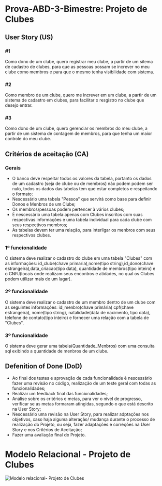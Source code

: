 # Prova-ABD-3-Bimestre: Projeto de Clubes
 
## User Story (US)

### #1
Como dono de um clube, quero registrar meu clube, a partir de um sitema de cadastro de clubes, para que as pessoas possam se increver no meu clube como membros e para que o mesmo tenha visibilidade com sistema.

### #2
Como membro de um clube, quero me increver em um clube, a partir de um sistema de cadastro em clubes, para facilitar o resgistro no clube que desejo entrar.

### #3
Como dono de um clube, quero gerenciar os membros do meu clube, a partir de um sistema de contagem de membros, para que tenha um maior controle do meu clube.
 
## Critérios de aceitação (CA)

### Gerais
- O banco deve respeitar todos os valores da tabela, portanto os dados de um cadastro (seja de clube ou de membros) não podem podem ser nulo, todos os dados das tabelas tem que estar completos e respeitando o formato;
- Nescessário uma tabela "Pessoa" que servirá como base para definir Donos e Menbros de um Clube;
- Os membros/pessoas podem pertencer à vários clubes;
- É nescessário uma tabela apenas com Clubes inscritos com suas respectivas informações e uma tabela individual para cada clube com seus respectivos membros;
- As tabelas devem ter uma relação, para interligar os menbros com seus respectivos clubes.

### 1º funcionalidade
O sistema deve realizar o cadastro do clube em uma tabela "Clubes" com as informações: id_clube(chave primaria),nome(tipo string),id_dono(chave estrangeira),data_criacao(tipo data), quantidade de membros(tipo inteiro) e o CNPJ(locais onde realizam seus encontros e atidades, no qual os Clubes podem utilizar mais de um lugar).

### 2º funcionalidade
O sistema deve realizar o cadastro de um membro dentro de um clube com as seguintes informações: id_menbro(chave primária) cpf(chave estrangeira), nome(tipo string), natalidade(data de nacimento, tipo data), telefone de contato(tipo inteiro) e fornecer uma relação com a tabela de "Clubes".

### 3º funcionalidade
O sistema deve gerar uma tabela(Quantidade_Menbros) com uma consulta sql exibindo a quantidade de menbros de um clube.

 
## Defenition of Done (DoD)
 
- Ao final dos testes e aprovação de cada funcionalidade é nescessário fazer uma revisão no código, realização de um teste geral com todas as funcionalidades; 
- Realizar um feedback final das funcionalidades;
- Análise sobre os critérios e metas, para ver o nivel de progresso, verificar se as metas formaram atingidas, segundo o que está descrito na User Story;
- Nescessário uma revisão na User Story, para realizar adptações nos objetivos, caso haja alguma alteração/ mudança durante o processo de realização do Projeto, ou seja, fazer adaptações e correções na User Story e nos Critérios de Aceitação;
- Fazer uma avaliação final do Projeto.
 
 # Modelo Relacional - Projeto de Clubes
 
 ![Modelo relacional- Projeto de Clubes](https://user-images.githubusercontent.com/114430817/193036177-b546d6fa-25f1-4da2-9895-63034d22e4ec.png)
 
 
 
 
 
